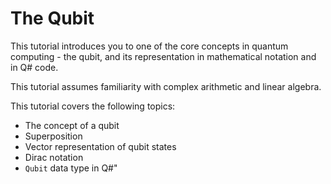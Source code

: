 # The Qubit
This tutorial introduces you to one of the core concepts in quantum computing - the qubit, and its representation in mathematical notation and in Q# code.

This tutorial assumes familiarity with complex arithmetic and linear algebra.

This tutorial covers the following topics:
* The concept of a qubit
* Superposition
* Vector representation of qubit states
* Dirac notation
* `Qubit` data type in Q#"
